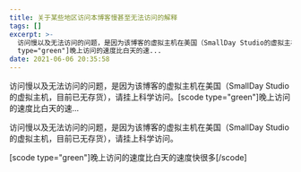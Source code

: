 ```yaml
---
title: 关于某些地区访问本博客慢甚至无法访问的解释
tags: []
excerpt: >-
  访问慢以及无法访问的问题，是因为该博客的虚拟主机在美国（SmallDay Studio的虚拟主机，目前已无存货），请挂上科学访问。[scode
  type="green"]晚上访问的速度比白天的速...
date: 2021-06-06 20:35:58
---
```


访问慢以及无法访问的问题，是因为该博客的虚拟主机在美国（SmallDay Studio的虚拟主机，目前已无存货），请挂上科学访问。\[scode type="green"\]晚上访问的速度比白天的速...
<!-- more -->
访问慢以及无法访问的问题，是因为该博客的虚拟主机在美国（SmallDay Studio的虚拟主机，目前已无存货），请挂上科学访问。

\[scode type="green"\]晚上访问的速度比白天的速度快很多\[/scode\]
